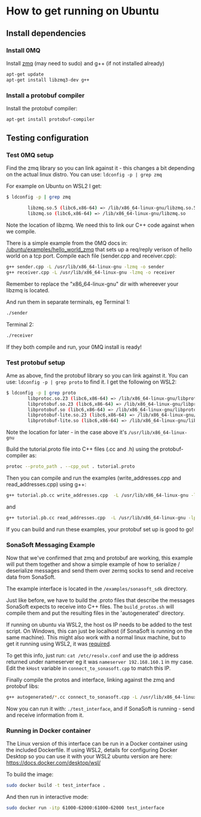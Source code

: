 # How to get running on Ubuntu
## Install dependencies

### Install 0MQ
Install [zmq](https://zeromq.org/download/) (may need to sudo) and g++ (if
not installed already)
```bash
apt-get update
apt-get install libzmq3-dev g++
```

### Install a protobuf compiler
Install the protobuf compiler:
```bash
apt-get install protobuf-compiler
```

## Testing configuration
### Test 0MQ setup
Find the zmq library so you can link against it - this changes a bit depending
on the actual linux distro. You can use: `ldconfig -p | grep zmq`

For example on Ubuntu on WSL2 I get:
```bash
$ ldconfig -p | grep zmq

        libzmq.so.5 (libc6,x86-64) => /lib/x86_64-linux-gnu/libzmq.so.5
        libzmq.so (libc6,x86-64) => /lib/x86_64-linux-gnu/libzmq.so

```
Note the location of libzmq. We need this to link our C++ code against when we
compile.

There is a simple example from the 0MQ docs in:
[/ubuntu/examples/hello_world_zmq](/ubuntu/examples/hello_world_zmq) that sets up a req/reply 
verison of hello world on a tcp port.
Compile each file (sender.cpp and receiver.cpp): 
```bash
g++ sender.cpp -L /usr/lib/x86_64-linux-gnu -lzmq -o sender
g++ receiver.cpp -L /usr/lib/x86_64-linux-gnu -lzmq -o receiver
```
Remember to replace the "x86_64-linux-gnu" dir with whereever your libzmq is
located.

And run them in separate terminals, eg Terminal 1:
```bash
./sender
```
Terminal 2:
```bash
./receiver
```
If they both compile and run, your 0MQ install is ready!

### Test protobuf setup

Ame as above, find the protobuf library so you can link against it. You can use:
`ldconfig -p | grep proto` to find it. I get the following on WSL2:

```bash
$ ldconfig -p | grep proto
        libprotoc.so.23 (libc6,x86-64) => /lib/x86_64-linux-gnu/libprotoc.so.23
        libprotobuf.so.23 (libc6,x86-64) => /lib/x86_64-linux-gnu/libprotobuf.so.23
        libprotobuf.so (libc6,x86-64) => /lib/x86_64-linux-gnu/libprotobuf.so
        libprotobuf-lite.so.23 (libc6,x86-64) => /lib/x86_64-linux-gnu/libprotobuf-lite.so.23
        libprotobuf-lite.so (libc6,x86-64) => /lib/x86_64-linux-gnu/libprotobuf-lite.so
```
Note the location for later - in the case above it's `/usr/lib/x86_64-linux-gnu`

Build the tutorial.proto file into C++ files (.cc and .h) using the protobuf-compiler
as:
```bash
protoc --proto_path . --cpp_out . tutorial.proto
```
Then you can compile and run the examples (write_addresses.cpp and
read_addresses.cpp) using g++:

```bash
g++ tutorial.pb.cc write_addresses.cpp  -L /usr/lib/x86_64-linux-gnu -lprotobuf -o write
```

and
```bash
g++ tutorial.pb.cc read_addresses.cpp  -L /usr/lib/x86_64-linux-gnu -lprotobuf -o read
```

If you can build and run these examples, your protobuf set up is good to go!

### SonaSoft Messaging Example
Now that we've confirmed that zmq and protobuf are working, this example will
put them together and show a simple example of how to serialize / deserialize
messages and send them over zermq socks to send and receive data from SonaSoft.

The example interface is located in the `/examples/sonasoft_sdk` directory.

Just like before, we have to build the .proto files that describe the messages
SonaSoft expects to receive into C++ files. The `build_protos.sh` will compile
them and put the resulting files in the 'autogenerated' directory.

If running on ubuntu via WSL2, the host os IP needs to be added to the test
script. On Windows, this can just be localhost (if SonaSoft is running on the
same machine). This might also work with a normal linux machine, but to get it
running using WSL2, it was [required](https://learn.microsoft.com/en-us/windows/wsl/networking).

To get this info, just run: `cat /etc/resolv.conf` and use the ip address
returned under nameserver eg it was `nameserver 192.168.160.1` in my case. Edit
the `kHost` variable in `connect_to_sonasoft.cpp` to match this IP.

Finally compile the protos and interface, linking against the zmq and protobuf libs:
```bash
g++ autogenerated/*.cc connect_to_sonasoft.cpp -L /usr/lib/x86_64-linux-gnu/ -lzmq -lprotobuf -o test_interface
```
Now you can run it with: `./test_interface`, and if SonaSoft is running - send
and receive information from it.

### Running in Docker container
The Linux version of this interface can be run in a Docker container using the included
Dockerfile. If using WSL2, details for configuring Docker Desktop so you can use it with
your WSL2 ubuntu version are here: https://docs.docker.com/desktop/wsl/

To build the image:
```bash
sudo docker build -t test_interface .
```
And then run in interactive mode:
```bash
sudo docker run -itp 61000-62000:61000-62000 test_interface
```


